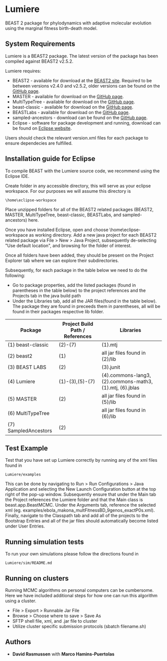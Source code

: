 # Lumiere

BEAST 2 package for phylodynamics with adaptive molecular evolution using the marginal fitness birth-death model.

## System Requirements

Lumiere is a BEAST2 package. The latest version of the package has been compiled against BEAST2 v2.5.2.

Lumiere requires:
* BEAST2 - available for download at the [BEAST2 site](https://www.beast2.org/). Required to be between versions v2.4.0 and v2.5.2, older versions can be found on the [GitHub page](https://github.com/CompEvol/beast2/releases).
* MASTER - available for download on the [GitHub page](https://github.com/tgvaughan/MASTER).
* MultiTypeTree - available for download on the [GitHub page](https://github.com/tgvaughan/MultiTypeTree).
* beast-classic - available for download on the [GitHub page](https://github.com/BEAST2-Dev/beast-classic).
* BEASTLabs - available for download on the [GitHub page](https://github.com/BEAST2-Dev/BEASTLabs).
* sampled-ancestors - download can be found on the [GitHub page](https://github.com/CompEvol/sampled-ancestors).
* Eclipse - software for package development and running, download can be found on [Eclipse website](https://www.eclipse.org/downloads/).


Users should check the relevant version.xml files for each package to ensure dependecies are fulfilled.

## Installation guide for Eclipse

To compile BEAST with the Lumiere source code, we recommend using the Eclipse IDE.

Create folder in any accessible directory, this will serve as your eclipse workspace. For our purposes we will assume this directory is 
```
\home\eclipse-workspace
```
Place unzipped folders for all of the BEAST2 related packages (BEAST2, MASTER, MultiTypeTree, beast-classic, BEASTLabs, and sampled-ancestors) here. 

Once you have installed Eclipse, open and choose \home\eclipse-workspace as working directory. Add a new java project for each BEAST2 related package via File > New > Java Project, subsequently de-selecting "Use default location", and browsing for the folder of interest.

Once all folders have been added, they should be present on the Project Explorer tab where we can explore their subdirectories. 

Subsequently, for each package in the table below we need to do the following:
* Go to package properties, add the listed packages (found in parentheses in the table below) to the project references and the Projects tab in the java build path
* Under the Libraries tab, add all the JAR files(found in the table below). The package they are found in preceeds them in parentheses, all will be found in their packages respective lib folder.

| Package              | Project Build Path / References| Libraries
| -------------        | -------------                  | -------------
| (1) beast-classic    | (2)-(7)                        | (1).mtj
| (2) beast2           | (1)                            | all jar files found in (2)/lib
| (3) BEAST LABS       | (2)                            | (3).junit
| (4) Lumiere          | (1)-(3),(5)-(7)                | (4).commons-lang3, (2).commons-math3, (1).mtj, (6).jblas
| (5) MASTER           | (2)                            | all jar files found in (5)/lib
| (6) MultiTypeTree    |                                | all jar files found in (6)/lib
| (7) SampledAncestors | (2)                            |

## Test Example

Test that you have set up Lumiere correctly by running any of the xml files found in 
```
Lumiere/examples
```

This can be done by navigating to Run > Run Configurations > Java Application and selecting the New Launch Configuration button at the top right of the pop-up window. Subsequently ensure that under the Main tab the Project references the Lumiere folder and that the Main class is beast.app.BeastMCMC. Under the Arguments tab, reference the selected xml (eg. examples/ebola_makona_multFitnessBD_9genos_exactP0s.xml). Finally, navigate to the Classpath tab and add all of the projects to the Bootstrap Entries and all of the jar files should automatically become listed under User Entries.

## Running simulation tests

To run your own simulations please follow the directions found in 
```
Lumiere/sim/README.md
```


## Running on clusters

Running MCMC algorithms on personal computers can be cumbersome. Here we have included additional steps for how one can run this algorithm using a cluster.

* File > Export > Runnable Jar File
* Browse > Choose where to save > Save As 
* SFTP shell file, xml, and .jar file to cluster
* Utilize cluster specific submission protocols (sbatch filename.sh)


## Authors

* **David Rasmussen** with **Marco Hamins-Puertolas** 


